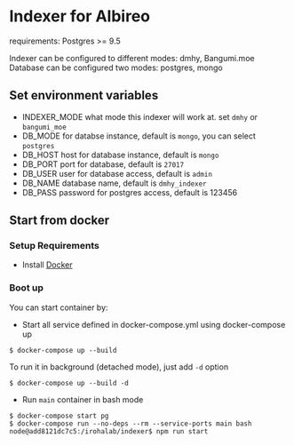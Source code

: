 # Indexer for Albireo

requirements: Postgres >= 9.5

Indexer can be configured to different modes: dmhy, Bangumi.moe
Database can be configured two modes: postgres, mongo

## Set environment variables

- INDEXER_MODE what mode this indexer will work at. set `dmhy` or `bangumi_moe`
- DB_MODE for databse instance, default is `mongo`, you can select `postgres`
- DB_HOST host for database instance, default is `mongo`
- DB_PORT port for database, default is `27017`
- DB_USER user for database access, default is `admin`
- DB_NAME database name, default is `dmhy_indexer`
- DB_PASS password for postgres access, default is 123456

## Start from docker

### Setup Requirements

* Install [Docker](https://www.docker.com/community-edition#/download)

### Boot up

You can start container by:

- Start all service defined in docker-compose.yml using docker-compose up

```
$ docker-compose up --build
```
To run it in background (detached mode), just add `-d` option
```
$ docker-compose up --build -d
```

- Run `main` container in bash mode

```
$ docker-compose start pg
$ docker-compose run --no-deps --rm --service-ports main bash
node@add8121dc7c5:/irohalab/indexer$ npm run start
```
